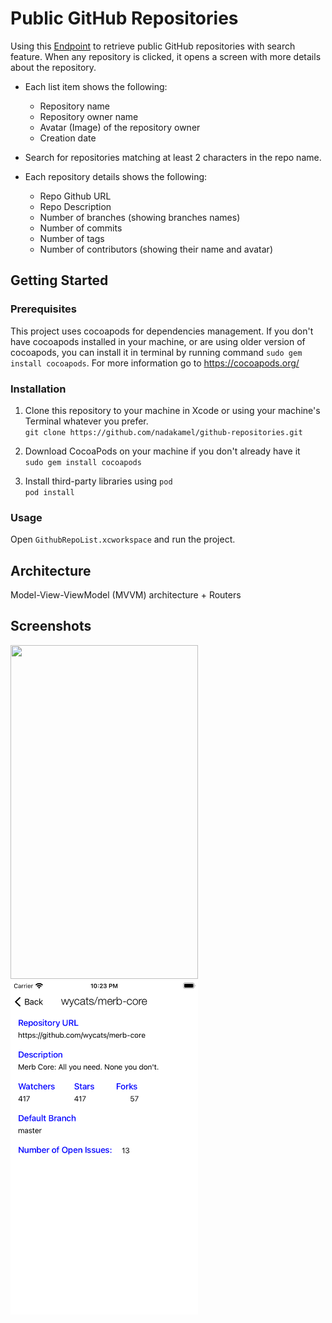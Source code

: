 # Public GitHub Repositories
Using this [Endpoint](https://api.github.com/repositories) to retrieve public GitHub repositories with search feature. When any repository is clicked, it opens a screen with more details about the repository.

- Each list item shows the following:
   - Repository name
   - Repository owner name
   - Avatar (Image) of the repository owner
   - Creation date

- Search for repositories matching at least 2 characters in the repo name.

- Each repository details shows the following:
   - Repo Github URL
   - Repo Description
   - Number of branches (showing branches names)
   - Number of commits
   - Number of tags
   - Number of contributors (showing their name and avatar)

## Getting Started

### Prerequisites
This project uses cocoapods for dependencies management. If you don't have cocoapods installed in your machine, or are using older version of cocoapods, you can install it in terminal by running command ```sudo gem install cocoapods```. For more information go to https://cocoapods.org/

### Installation

1. Clone this repository to your machine in Xcode or using your machine's Terminal whatever you prefer.\
`git clone https://github.com/nadakamel/github-repositories.git`

2. Download CocoaPods on your machine if you don't already have it\
`sudo gem install cocoapods`

3. Install third-party libraries using `pod`\
`pod install`

### Usage
Open  ```GithubRepoList.xcworkspace``` and run the project.

## Architecture

Model-View-ViewModel (MVVM) architecture + Routers

## Screenshots
<img src="https://github.com/nadakamel/github-repositories/tree/main/Screenshots/HomeScreen.png" width="300" height="534"> <img src="https://github.com/nadakamel/github-repositories/blob/main/Screenshots/RepoDetailsScreen.png" width="300" height="534"> 

